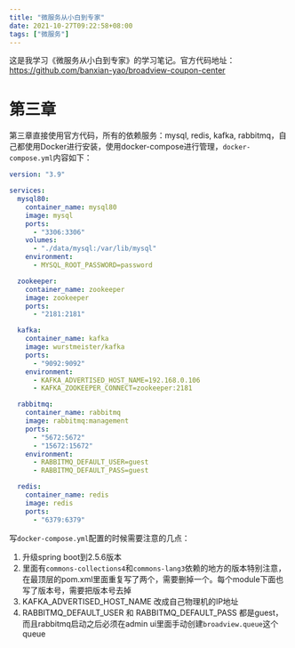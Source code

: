 ```yaml
---
title: "微服务从小白到专家"
date: 2021-10-27T09:22:58+08:00
tags: ["微服务"]
---
```


这是我学习《微服务从小白到专家》的学习笔记。官方代码地址：https://github.com/banxian-yao/broadview-coupon-center

# 第三章

第三章直接使用官方代码，所有的依赖服务：mysql, redis, kafka, rabbitmq，自己都使用Docker进行安装，使用docker-compose进行管理，`docker-compose.yml`内容如下：

```yaml
version: "3.9"

services:
  mysql80:
    container_name: mysql80
    image: mysql
    ports:
      - "3306:3306"
    volumes:
      - "./data/mysql:/var/lib/mysql"
    environment:
      - MYSQL_ROOT_PASSWORD=password

  zookeeper:
    container_name: zookeeper
    image: zookeeper
    ports:
      - "2181:2181"

  kafka:
    container_name: kafka
    image: wurstmeister/kafka
    ports:
      - "9092:9092"
    environment:
      - KAFKA_ADVERTISED_HOST_NAME=192.168.0.106
      - KAFKA_ZOOKEEPER_CONNECT=zookeeper:2181

  rabbitmq:
    container_name: rabbitmq
    image: rabbitmq:management
    ports:
      - "5672:5672"
      - "15672:15672"
    environment:
      - RABBITMQ_DEFAULT_USER=guest
      - RABBITMQ_DEFAULT_PASS=guest

  redis:
    container_name: redis
    image: redis
    ports:
      - "6379:6379"
```

写`docker-compose.yml`配置的时候需要注意的几点：

1. 升级spring boot到2.5.6版本
2. 里面有`commons-collections4`和`commons-lang3`依赖的地方的版本特别注意，在最顶层的pom.xml里面重复写了两个，需要删掉一个。每个module下面也写了版本号，需要把版本号去掉
3. KAFKA_ADVERTISED_HOST_NAME 改成自己物理机的IP地址
4. RABBITMQ_DEFAULT_USER 和 RABBITMQ_DEFAULT_PASS 都是guest，而且rabbitmq启动之后必须在admin ui里面手动创建`broadview.queue`这个queue

